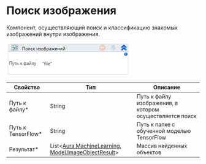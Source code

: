 # Поиск изображения

Компонент, осуществляющий поиск и классификацию знакомых изображений внутри изображения.

![](<../../../.gitbook/assets/image (29).png>)

| Свойство            | Тип                                                                                   | Описание                                                 |
| ------------------- | ------------------------------------------------------------------------------------- | -------------------------------------------------------- |
| Путь к файлу\*      | String                                                                                | Путь к файлу изображения, в котором осуществляется поиск |
| Путь к TensorFlow\* | String                                                                                | Путь к папке с обученной моделью TensorFlow              |
| Результат\*         | List<[Aura.MachineLearning. Model.ImageObjectResult](datatypes/imageobjectresult.md)> | Массив найденных объектов                                |



